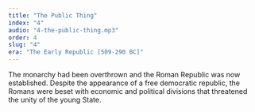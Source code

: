 ```yaml
---
title: "The Public Thing"
index: "4"
audio: "4-the-public-thing.mp3"
order: 4
slug: "4"
era: "The Early Republic [509-290 BC]"
---
```


The monarchy had been overthrown and the Roman Republic was now established. Despite the appearance of a free democratic republic, the Romans were beset with economic and political divisions that threatened the unity of the young State.



